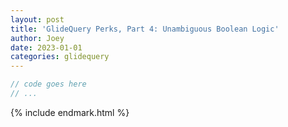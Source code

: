 ```yaml
---
layout: post
title: 'GlideQuery Perks, Part 4: Unambiguous Boolean Logic'
author: Joey
date: 2023-01-01
categories: glidequery
---
```





~~~ javascript
// code goes here
// ...
~~~





{% include endmark.html %}

